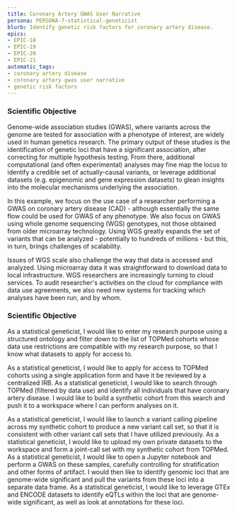 ```yaml
---
title: Coronary Artery GWAS User Narrative
persona: PERSONA-7-statistical-geneticist
blurb: Identify genetic risk factors for coronary artery disease.
epics:
- EPIC-18
- EPIC-19
- EPIC-20
- EPIC-21
automatic_tags:
- coronary artery disease
- coronary artery gwas user narrative
- genetic risk factors
---
```

### Scientific Objective

Genome-wide association studies (GWAS), where variants across the genome are tested for association with a phenotype of interest, are widely used in human genetics research. The primary output of these studies is the identification of genetic loci that have a significant association, after correcting for multiple hypothesis testing. From there, additional computational (and often experimental) analyses may fine map the locus to identify a credible set of actually-causal variants, or leverage additional datasets (e.g. epigenomic and gene expression datasets) to glean insights into the molecular mechanisms underlying the association.

In this example, we focus on the use case of a researcher performing a GWAS on coronary artery disease (CAD) - although essentially the same flow could be used for GWAS of any phenotype. We also focus on GWAS using whole genome sequencing (WGS) genotypes, not those obtained from older microarray technology. Using WGS greatly expands the set of variants that can be analyzed - potentially to hundreds of millions - but this, in turn, brings challenges of scalability.

Issues of WGS scale also challenge the way that data is accessed and analyzed. Using microarray data it was straightforward to download data to local infrastructure. WGS researchers are increasingly turning to cloud services. To audit researcher's activities on the cloud for compliance with data use agreements, we also need new systems for tracking which analyses have been run, and by whom.


### Scientific Objective

As a statistical geneticist, I would like to enter my research purpose using a structured ontology and filter down to the list of TOPMed cohorts whose data use restrictions are compatible with my research purpose, so that I know what datasets to apply for access to.

As a statistical geneticist, I would like to apply for access to TOPMed cohorts using a single application form and have it be reviewed by a centralized IRB.
As a statistical geneticist, I would like to search through TOPMed (filtered by data use) and identify all individuals that have coronary artery disease. I would like to build a synthetic cohort from this search and push it to a workspace where I can perform analyses on it.

As a statistical geneticist, I would like to launch a variant calling pipeline across my synthetic cohort to produce a new variant call set, so that it is consistent with other variant call sets that I have utilized previously.
As a statistical geneticist, I would like to upload my own private datasets to the workspace and form a joint-call set with my synthetic cohort from TOPMed.
As a statistical geneticist, I would like to open a Jupyter notebook and perform a GWAS on these samples, carefully controlling for stratification and other forms of artifact. I would then like to identify genomic loci that are genome-wide significant and pull the variants from these loci into a separate data frame.
As a statistical geneticist, I would like to leverage GTEx and ENCODE datasets to identify eQTLs within the loci that are genome-wide significant, as well as look at annotations for these loci.